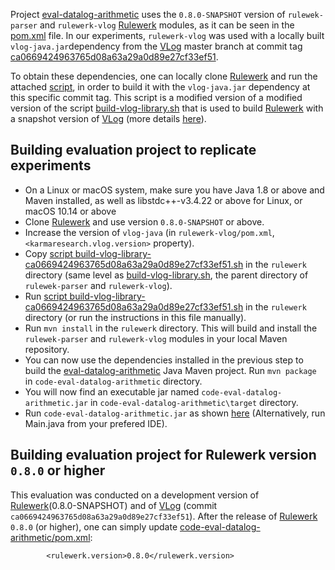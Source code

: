 Project [eval-datalog-arithmetic](https://github.com/knowsys/eval-datalog-arithmetic/tree/main/code-eval-datalog-arithmetic) uses the `0.8.0-SNAPSHOT` version of `rulewek-parser` and `rulewerk-vlog` [Rulewerk](https://github.com/knowsys/rulewerk)  modules, as it can be seen in the [pom.xml](https://github.com/knowsys/eval-datalog-arithmetic/blob/main/code-eval-datalog-arithmetic/pom.xml) file. In our experiments, `rulewerk-vlog` was used with a locally built `vlog-java.jar`dependency from the [VLog](https://github.com/karmaresearch/vlog) master branch at commit tag [ca0669424963765d08a63a29a0d89e27cf33ef51](https://github.com/karmaresearch/vlog/commit/ca0669424963765d08a63a29a0d89e27cf33ef51). 

To obtain these dependencies, one can locally clone [Rulewerk](https://github.com/knowsys/rulewerk) and run the attached [script](https://github.com/knowsys/eval-datalog-arithmetic/blob/main/build-vlog-library-ca0669424963765d08a63a29a0d89e27cf33ef51.sh), in order to build it with the `vlog-java.jar` dependency at this specific commit tag. This script is a modified version of a modified version of the script [build-vlog-library.sh](https://github.com/knowsys/rulewerk/blob/master/build-vlog-library.sh) that is used to build [Rulewerk](https://github.com/knowsys/rulewerk) with a snapshot version of [VLog](https://github.com/karmaresearch/vlog) (more details [here](https://github.com/knowsys/rulewerk#installation)).

## Building evaluation project to replicate experiments
* On a Linux or macOS system, make sure you have Java 1.8 or above and Maven installed, as well as libstdc++-v3.4.22 or above for Linux, or macOS 10.14 or above 
* Clone [Rulewerk](https://github.com/knowsys/rulewerk) and use version `0.8.0-SNAPSHOT` or above.
* Increase the version of `vlog-java` (in `rulewerk-vlog/pom.xml`, `<karmaresearch.vlog.version>` property).
* Copy [script build-vlog-library-ca0669424963765d08a63a29a0d89e27cf33ef51.sh](https://github.com/knowsys/eval-datalog-arithmetic/blob/main/build-vlog-library-ca0669424963765d08a63a29a0d89e27cf33ef51.sh) in the `rulewerk` directory (same level as [build-vlog-library.sh](https://github.com/knowsys/rulewerk/blob/master/build-vlog-library.sh), the parent directory of `rulewek-parser` and `rulewerk-vlog`).
* Run [script build-vlog-library-ca0669424963765d08a63a29a0d89e27cf33ef51.sh](https://github.com/knowsys/eval-datalog-arithmetic/blob/main/build-vlog-library-ca0669424963765d08a63a29a0d89e27cf33ef51.sh) in the `rulewerk` directory (or run the instructions in this file manually).
* Run `mvn install` in the `rulewerk` directory. This will build  and install the `rulewek-parser` and `rulewerk-vlog` modules in your local Maven repository.
* You can now use the dependencies installed in the previous step to build the [eval-datalog-arithmetic](https://github.com/knowsys/eval-datalog-arithmetic/tree/main/code-eval-datalog-arithmetic) Java Maven project. Run `mvn package` in `code-eval-datalog-arithmetic` directory.
* You will now find an executable jar named `code-eval-datalog-arithmetic.jar` in `code-eval-datalog-arithmetic\target` directory. 
* Run `code-eval-datalog-arithmetic.jar` as shown [here](https://github.com/knowsys/eval-datalog-arithmetic#toolchain) (Alternatively, run Main.java from your prefered IDE).

## Building evaluation project for Rulewerk version `0.8.0` or higher
This evaluation was conducted on a development version of [Rulewerk](https://github.com/knowsys/rulewerk)(0.8.0-SNAPSHOT) and of [VLog](https://github.com/karmaresearch/vlog) (commit `ca0669424963765d08a63a29a0d89e27cf33ef51`). After the release of [Rulewerk](https://github.com/knowsys/rulewerk) `0.8.0` (or higher), one can simply update [code-eval-datalog-arithmetic/pom.xml](https://github.com/knowsys/eval-datalog-arithmetic/blob/main/code-eval-datalog-arithmetic/pom.xml):

    		<rulewerk.version>0.8.0</rulewerk.version>



